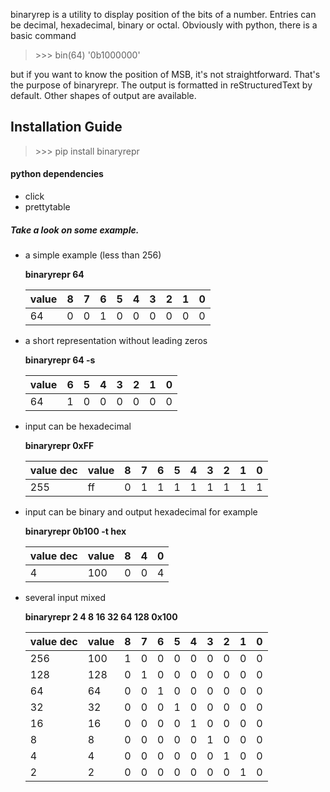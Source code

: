 binaryrep is a utility to display position of the bits of a number.
Entries can be decimal, hexadecimal, binary or octal. Obviously with
python, there is a basic command

> &gt;&gt;&gt; bin(64) '0b1000000'

but if you want to know the position of MSB, it's not straightforward.
That's the purpose of binaryrepr. The output is formatted in
reStructuredText by default. Other shapes of output are available.

## Installation Guide

> &gt;&gt;&gt; pip install binaryrepr

#### python dependencies

-   click
-   prettytable

##### Take a look on some example.

-   a simple example (less than 256)

    **binaryrepr 64**
    
    | value | 8 | 7 | 6 | 5 | 4 | 3 | 2 | 1 | 0 |
    |-------|---|---|---|---|---|---|---|---|---|
    |   64  | 0 | 0 | 1 | 0 | 0 | 0 | 0 | 0 | 0 |

    
-   a short representation without leading zeros

    **binaryrepr 64 -s**

    | value | 6 | 5 | 4 | 3 | 2 | 1 | 0 |
    |-------|---|---|---|---|---|---|---|
    |   64  | 1 | 0 | 0 | 0 | 0 | 0 | 0 |

-   input can be hexadecimal
    
    **binaryrepr 0xFF**

    | value dec | value | 8 | 7 | 6 | 5 | 4 | 3 | 2 | 1 | 0 |
    |-----------|-------|---|---|---|---|---|---|---|---|---|
    |    255    |   ff  | 0 | 1 | 1 | 1 | 1 | 1 | 1 | 1 | 1 |

-   input can be binary and output hexadecimal for example

    **binaryrepr 0b100 -t hex**

    | value dec | value | 8 | 4 | 0 |
    |-----------|-------|---|---|---|
    |     4     |  100  | 0 | 0 | 4 |
    
-   several input mixed

    **binaryrepr 2 4 8 16 32 64 128 0x100**
    
    | value dec | value | 8 | 7 | 6 | 5 | 4 | 3 | 2 | 1 | 0 |
    |-----------|-------|---|---|---|---|---|---|---|---|---|
    |    256    |  100  | 1 | 0 | 0 | 0 | 0 | 0 | 0 | 0 | 0 |
    |    128    |  128  | 0 | 1 | 0 | 0 | 0 | 0 | 0 | 0 | 0 |
    |     64    |   64  | 0 | 0 | 1 | 0 | 0 | 0 | 0 | 0 | 0 |
    |     32    |   32  | 0 | 0 | 0 | 1 | 0 | 0 | 0 | 0 | 0 |
    |     16    |   16  | 0 | 0 | 0 | 0 | 1 | 0 | 0 | 0 | 0 |
    |     8     |   8   | 0 | 0 | 0 | 0 | 0 | 1 | 0 | 0 | 0 |
    |     4     |   4   | 0 | 0 | 0 | 0 | 0 | 0 | 1 | 0 | 0 |
    |     2     |   2   | 0 | 0 | 0 | 0 | 0 | 0 | 0 | 1 | 0 |


